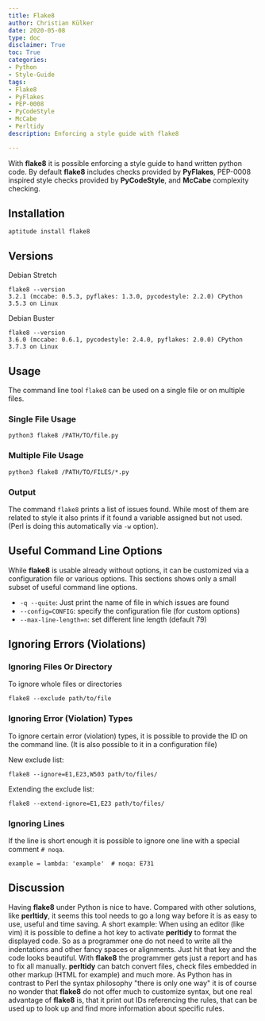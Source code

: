 ```yaml
---
title: Flake8
author: Christian Külker
date: 2020-05-08
type: doc
disclaimer: True
toc: True
categories:
- Python
- Style-Guide
tags:
- Flake8
- PyFlakes
- PEP-0008
- PyCodeStyle
- McCabe
- Perltidy
description: Enforcing a style guide with flake8

---
```


With **flake8** it is possible enforcing a style guide to hand written python
code.  By default **flake8** includes checks provided by **PyFlakes**, PEP-0008
inspired style checks provided by **PyCodeStyle**, and **McCabe** complexity
checking.

## Installation

```shell
aptitude install flake8
```

## Versions

Debian Stretch

```shell
flake8 --version
3.2.1 (mccabe: 0.5.3, pyflakes: 1.3.0, pycodestyle: 2.2.0) CPython 3.5.3 on Linux
```

Debian Buster

```shell
flake8 --version
3.6.0 (mccabe: 0.6.1, pycodestyle: 2.4.0, pyflakes: 2.0.0) CPython 3.7.3 on Linux
```

## Usage

The command line tool `flake8` can be used on a single file or on multiple
files.

### Single File Usage

```shell
python3 flake8 /PATH/TO/file.py
```

### Multiple File Usage

```shell
python3 flake8 /PATH/TO/FILES/*.py
```

### Output

The command `flake8` prints a list of issues found. While most of them are
related to style it also prints if it found a variable assigned but not used.
(Perl is doing this automatically via `-w` option).

## Useful Command Line Options

While **flake8** is usable already without options, it can be customized via
a configuration file or various options. This sections shows only a small
subset of useful command line options.

* `-q --quite`: Just print the name of file in which issues are found
* `--config=CONFIG`: specify the configuration file (for custom options)
* `--max-line-length=n`: set different line length (default 79)

## Ignoring Errors (Violations)

### Ignoring Files Or Directory

To ignore whole files or directories

```shell
flake8 --exclude path/to/file
```

### Ignoring Error (Violation) Types

To ignore certain error (violation) types, it is possible to provide the ID on
the command line. (It is also possible to it in a configuration file)

New exclude list:

```shell
flake8 --ignore=E1,E23,W503 path/to/files/
```

Extending the exclude list:

```shell
flake8 --extend-ignore=E1,E23 path/to/files/
```

### Ignoring Lines

If the line is short enough it is possible to ignore one line with a special
comment `# noqa`.

```shell
example = lambda: 'example'  # noqa: E731
```

## Discussion

Having **flake8**  under Python is nice to have. Compared with other solutions,
like **perltidy**, it seems this tool needs to go a long way before it is
as easy to use, useful and time saving. A short example: When using an editor
(like vim) it is possible to define a hot key to activate **perltidy** to
format the displayed code. So as a programmer one do not need to write all the
indentations and other fancy spaces or alignments. Just hit that key and the
code looks beautiful. With **flake8** the programmer gets just a report and has
to fix all manually. **perltidy** can batch convert files, check files embedded
in other markup (HTML for example) and much more. As Python has in contrast to
Perl the syntax philosophy "there is only one way" it is of course no
wonder that **flake8** do not offer much to customize syntax, but one real
advantage of **flake8** is, that it print out IDs referencing the rules, that
can be used up to look up and find more information about specific rules.
